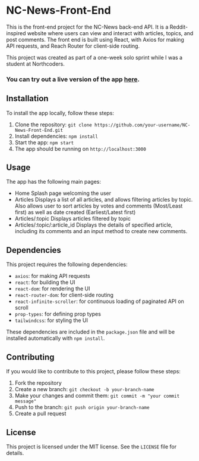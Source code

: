 # NC-News-Front-End

This is the front-end project for the NC-News back-end API. It is a Reddit-inspired website where users can view and interact with articles, topics, and post comments. The front end is built using React, with Axios for making API requests, and Reach Router for client-side routing.

This project was created as part of a one-week solo sprint while I was a student at Northcoders.

### **You can try out a live version of the app [here](https://abi-frontend.onrender.com).**

## Installation

To install the app locally, follow these steps:

1. Clone the repository: `git clone https://github.com/your-username/NC-News-Front-End.git`
2. Install dependencies: `npm install`
4. Start the app: `npm start`
5. The app should be running on `http://localhost:3000`

## Usage

The app has the following main pages:

- Home Splash page welcoming the user
- Articles Displays a list of all articles, and allows filtering articles by topic. Also allows user to sort articles by votes and comments (Most/Least first) as well as date created (Earliest/Latest first)
- Articles/:topic Displays articles filtered by topic
- Articles/:topic/:article_id Displays the details of specified article, including its comments and an input method to create new comments.

## Dependencies

This project requires the following dependencies:

- `axios`: for making API requests
- `react`: for building the UI
- `react-dom`: for rendering the UI
- `react-router-dom`: for client-side routing
- `react-infinite-scroller`: for continuous loading of paginated API on scroll
- `prop-types`: for defining prop types
- `tailwindcss`: for styling the UI

These dependencies are included in the `package.json` file and will be installed automatically with `npm install`.

## Contributing

If you would like to contribute to this project, please follow these steps:

1. Fork the repository
2. Create a new branch: `git checkout -b your-branch-name`
3. Make your changes and commit them: `git commit -m "your commit message"`
4. Push to the branch: `git push origin your-branch-name`
5. Create a pull request

## License

This project is licensed under the MIT license. See the `LICENSE` file for details.
